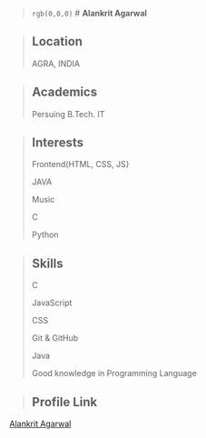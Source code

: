 > `rgb(0,0,0)` # **Alankrit Agarwal**

> ## **Location**
> AGRA, INDIA

> ## **Academics**
> Persuing B.Tech. IT

> ## **Interests**
> Frontend(HTML, CSS, JS}
> 
> JAVA
> 
> Music
> 
> C
> 
> Python

> ## **Skills**
> C
> 
> JavaScript
> 
> CSS
> 
> Git & GitHub
> 
> Java
> 
> Good knowledge in Programming Language

> ## **Profile Link**
[Alankrit Agarwal](https://github.com/alankrit98)
